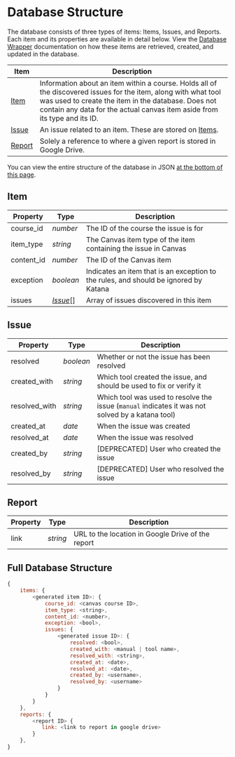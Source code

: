 # Database Structure

The database consists of three types of items: Items, Issues, and Reports. Each item and its properties are available in detail below. View the [Database Wrapper](./database_wrapper.md) documentation on how these items are retrieved, created, and updated in the database.

|Item               |Description|
|-------------------|-----------|
|[Item](#item)      |Information about an item within a course. Holds all of the discovered issues for the item, along with what tool was used to create the item in the database. Does not contain any data for the actual canvas item aside from its type and its ID.|
|[Issue](#issue)    |An issue related to an item. These are stored on [Items](#item).|
|[Report](#report)  |Solely a reference to where a given report is stored in Google Drive.|

You can view the entire structure of the database in JSON [at the bottom of this page](#fullstructure).

<a name="item"></a>
## Item
|Property       |Type                   |Description|
|---------------|-----------------------|-----------|
|course_id      |*number*               |The ID of the course the issue is for|
|item_type      |*string*               |The Canvas item type of the item containing the issue in Canvas|
|content_id     |*number*               |The ID of the Canvas item|
|exception      |*boolean*              |Indicates an item that is an exception to the rules, and should be ignored by Katana|
|issues         |*[Issue](#issue)*[]    |Array of issues discovered in this item|

<a name="issue"></a>
## Issue
|Property       |Type       |Description|
|---------------|-----------|-----------|
|resolved       |*boolean*  |Whether or not the issue has been resolved|
|created_with   |*string*   |Which tool created the issue, and should be used to fix or verify it|
|resolved_with  |*string*   |Which tool was used to resolve the issue (`manual` indicates it was not solved by a katana tool)|
|created_at     |*date*     |When the issue was created|
|resolved_at    |*date*     |When the issue was resolved|
|created_by     |*string*   |[DEPRECATED] User who created the issue|
|resolved_by    |*string*   |[DEPRECATED] User who resolved the issue|

<a name="report"></a>
## Report
|Property|Type       |Description|
|--------|-----------|-----------|
|link    |*string*   |URL to the location in Google Drive of the report|

<a name="fullstructure"></a>
## Full Database Structure
```js
{
    items: {
        <generated item ID>: {
            course_id: <canvas course ID>,
            item_type: <string>,
            content_id: <number>,
            exception: <bool>,
            issues: {
                <generated issue ID>: {
                    resolved: <bool>,
                    created_with: <manual | tool name>,
                    resolved_with: <string>,
                    created_at: <date>,
                    resolved_at: <date>,
                    created_by: <username>,
                    resolved_by: <username>
                }
            }
        }
    },
    reports: {
        <report ID> {
           link: <link to report in google drive>
        }
    },
}
```
